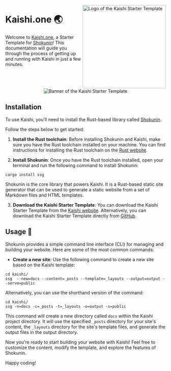 <!-- markdownlint-disable MD033 MD041 -->

<img
  align="right"
  alt="Logo of the Kaishi Starter Template"
  height="261"
  src="https://kura.pro/kaishi/images/logos/kaishi.svg"
  width="261"
  />

<!-- markdownlint-enable MD033 MD041 -->

# Kaishi.one 🌏

Welcome to [Kaishi.one][00], a Starter Template for [Shokunin][01]! This
documentation will guide you through the process of getting up and running with
Kaishi in just a few minutes.

<!-- markdownlint-disable MD033 MD041 -->
<center>
<!-- markdownlint-enable MD033 MD041 -->

![Banner of the Kaishi Starter Template][banner]

<!-- markdownlint-disable MD033 MD041 -->
</center>
<!-- markdownlint-enable MD033 MD041 -->

## Installation

To use Kaishi, you'll need to install the Rust-based library called
[Shokunin][01].

Follow the steps below to get started:

1. **Install the Rust toolchain**: Before installing Shokunin and Kaishi, make
   sure you have the Rust toolchain installed on your machine. You can find
   instructions for installing the Rust toolchain on the [Rust website][02].

2. **Install Shokunin**: Once you have the Rust toolchain installed, open your
   terminal and run the following command to install Shokunin:

```shell
cargo install ssg
```

Shokunin is the core library that powers Kaishi. It is a Rust-based static site
generator that can be used to generate a static website from a set of Markdown
files and HTML templates.

3. **Download the Kaishi Starter Template**: You can download the Kaishi Starter
   Template from the [Kaishi website](https://kaishi.one). Alternatively, you
   can download the Kaishi Starter Template directly from [GitHub][03].

## Usage 📖

Shokunin provides a simple command line interface (CLI) for managing and
building your website. Here are some of the most common commands:

- **Create a new site**: Use the following command to create a new site based on
  the Kaishi template:

```shell
cd kaishi/
ssg  --new=docs --content=_posts --template=_layouts --output=output --serve=public
```

Alternatively, you can use the shorthand version of the command:

```shell
cd kaishi/
ssg -n=docs -c=_posts -t=_layouts -o=output -s=public
```

This command will create a new directory called `docs` within the Kaishi project
directory. It will use the specified `_posts` directory for your site's content,
the `_layouts` directory for the site's template files, and generate the output
files in the output directory.

Now you're ready to start building your website with Kaishi! Feel free to
customize the content, modify the template, and explore the features of
Shokunin.

Happy coding!

[banner]: https://kura.pro/kaishi/images/titles/title-kaishi.svg "Banner of the Kaishi Starter Template"
[00]: https://kaishi.one/ "Kaishi Starter Template Website"
[01]: https://shokunin.one/ "Shokunin Static Site Generator Website"
[02]: https://www.rust-lang.org/learn/get-started "Rust Programming Language Website"
[03]: https://github.com/sebastienrousseau/kaishi.github.io "Kaishi Starter Template on GitHub"

